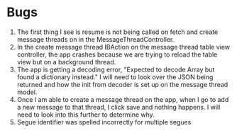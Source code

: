 #  Bugs

1. The first thing I see is resume is not being called on fetch and create message threads on in the MessageThreadController.
2. In the create message thread IBAction on the message thread table view controller, the app crashes because we are trying to reload the table view but on a background thread.
3. The app is getting a decoding error, "Expected to decode Array<Any> but found a dictionary instead." I will need to look over the JSON being returned and how the init from decoder is set up on the message thread model.
4. Once I am able to create a message thread on the app, when I go to add a new message to that thread, I click save and nothing happens. I will need to look into this further to determine why.
5. Segue identifier was spelled incorrectly for multiple segues
